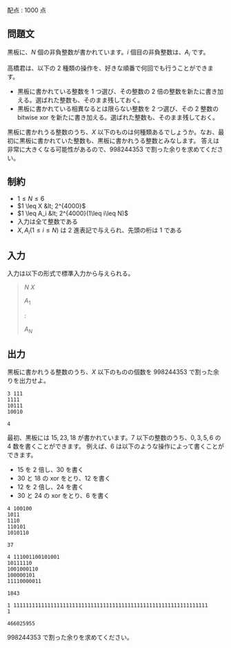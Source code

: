 配点 : $1000$ 点

## 問題文

黒板に、$N$ 個の非負整数が書かれています。$i$ 個目の非負整数は、$A_i$ です。

高橋君は、以下の $2$ 種類の操作を、好きな順番で何回でも行うことができます。

- 黒板に書かれている整数を $1$ つ選び、その整数の $2$ 倍の整数を新たに書き加える。選ばれた整数も、そのまま残しておく。
- 黒板に書かれている相異なるとは限らない整数を $2$ つ選び、その $2$ 整数の bitwise xor を新たに書き加える。選ばれた整数も、そのまま残しておく。

黒板に書かれうる整数のうち、$X$ 以下のものは何種類あるでしょうか。なお、最初に黒板に書かれていた整数も、黒板に書かれうる整数とみなします。
答えは非常に大きくなる可能性があるので、$998244353$ で割った余りを求めてください。

## 制約

- $1 \leq N \leq 6$
- $1 \leq X &lt; 2^{4000}$
- $1 \leq A_i &lt; 2^{4000}(1\leq i\leq N)$
- 入力は全て整数である
- $X,A_i(1\leq i\leq N)$ は $2$ 進表記で与えられ、先頭の桁は $1$ である

## 入力

入力は以下の形式で標準入力から与えられる。

> $N$ $X$
> 
> $A_1$
> 
> $:$
> 
> $A_N$

## 出力

黒板に書かれうる整数のうち、$X$ 以下のものの個数を $998244353$ で割った余りを出力せよ。

```input1
3 111
1111
10111
10010
```

```output1
4
```

最初、黒板には $15,23,18$ が書かれています。$7$ 以下の整数のうち、$0,3,5,6$ の $4$ 数を書くことができます。
例えば、$6$ は以下のような操作によって書くことができます。

- $15$ を $2$ 倍し、$30$ を書く
- $30$ と $18$ の xor をとり、$12$ を書く
- $12$ を $2$ 倍し、$24$ を書く
- $30$ と $24$ の xor をとり、$6$ を書く

```input2
4 100100
1011
1110
110101
1010110
```

```output2
37
```

```input3
4 111001100101001
10111110
1001000110
100000101
11110000011
```

```output3
1843
```

```input4
1 111111111111111111111111111111111111111111111111111111111111111
1
```

```output4
466025955
```

$998244353$ で割った余りを求めてください。